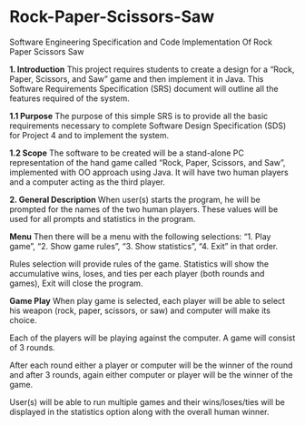 # Rock-Paper-Scissors-Saw
Software Engineering Specification and Code Implementation Of Rock Paper Scissors Saw

**1. Introduction**
This project requires students to create a design for a “Rock, Paper, Scissors, and Saw” game and then implement it in Java. This Software Requirements Specification (SRS) document will outline all the features required of the system. 

**1.1 Purpose**
The purpose of this simple SRS is to provide all the basic requirements necessary to complete Software Design Specification (SDS) for Project 4 and to implement the system.

**1.2 Scope**
The software to be created will be a stand-alone PC representation of the hand game called “Rock, Paper, Scissors, and Saw”, implemented with OO approach using Java. It will have two human players and a computer acting as the third player. 

**2. General Description**
When user(s) starts the program, he will be prompted for the names of the two human players. These values will be used for all prompts and statistics in the program.

**Menu**
Then there will be a menu with the following selections: 
  “1. Play game”, 
  “2. Show game rules”, 
  “3. Show statistics”, 
  “4. Exit” in that order. 
  
  Rules selection  will provide rules of the game.
  Statistics will show the accumulative wins, loses, and ties per each player (both rounds and games),
  Exit will close the program.
  
**Game Play**
When play game is selected, each player will be able to select his weapon (rock, paper, scissors, or saw) and computer will make its choice.

Each of the players will be playing against the computer. A game will consist of 3 rounds. 

After each round either a player or computer will be the winner of the round and after 3 rounds, again either computer or player will be the winner of the game.

User(s) will be able to run multiple games and their wins/loses/ties will be displayed in the statistics option along with the overall human winner.
